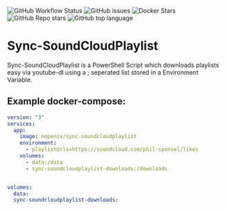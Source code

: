 ![GitHub Workflow Status](https://img.shields.io/github/actions/workflow/status/NopeNix/Sync-SoundCloudPlaylist/Build%20and%20Push%20to%20Docker%20Hub.yml?label=Build%20and%20Push%20to%20Docker%20Hub)
![GitHub issues](https://img.shields.io/github/issues-raw/NopeNix/Sync-SoundCloudPlaylist)
![Docker Stars](https://img.shields.io/docker/stars/nopenix/sync-soundcloudplaylist)
![GitHub Repo stars](https://img.shields.io/github/stars/NopeNix/Sync-SoundCloudPlaylist?label=GitHub%20Stars)
![GitHub top language](https://img.shields.io/github/languages/top/NopeNix/Sync-SoundCloudPlaylist)
# Sync-SoundCloudPlaylist

Sync-SoundCloudPlaylist is a PowerShell Script which downloads playlists easy via youtube-dl using a ; seperated list stored in a Environment Variable. 

## Example docker-compose:
```yml
version: "3"
services:
  app:
    image: nopenix/sync-soundcloudplaylist
    environment:
      - playlistUrls=https://soundcloud.com/phil-sponsel/likes
    volumes:      
      - data:/data
      - sync-soundcloudplaylist-downloads:/downloads


volumes:
  data:
  sync-soundcloudplaylist-downloads:
```